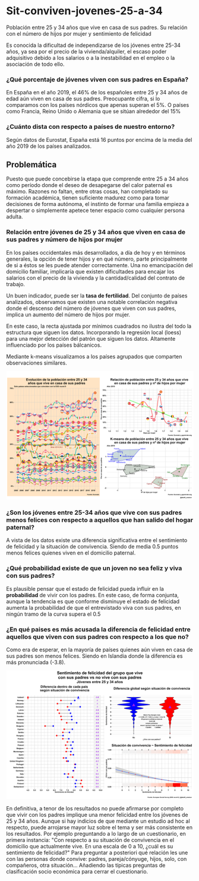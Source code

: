 # Sit-conviven-jovenes-25-a-34
Población entre 25 y 34 años que vive en casa de sus padres. Su relación con el número de hijos por mujer y sentimiento de felicidad

Es conocida la dificultad de 
independizarse de los jóvenes entre 25-34 años, 
ya sea por el precio de la vivienda/alquiler,
el escaso poder adquisitivo debido a los salarios o a
la inestabilidad en el empleo o la asociación de todo ello.

### **¿Qué porcentaje de jóvenes viven con sus padres en España?**
En España en el año 2019, el 46% de los españoles entre 25 y 
34 años de edad aún viven en casa de sus padres. 
Preocupante cifra, si lo comparamos con los países nórdicos
que apenas superan el 5%. O países como Francia, Reino Unido o Alemania
que se sitúan alrededor del 15%

### **¿Cuánto dista con respecto a países de nuestro entorno?**
Según datos de Eurostat, España está 16 puntos por encima 
de la media del año 2019 de los países analizados.

## **Problemática**

Puesto que puede concebirse la etapa que comprende entre 25 a 34 años
como período donde el deseo de desapegarse del calor paternal
es máximo. Razones no faltan, entre otras cosas,
han completado su formación académica,
tienen suficiente madurez como para tomar decisiones de forma autónoma,
el instinto de formar una familia empieza a despertar o 
simplemente apetece tener espacio como cualquier persona adulta. 

### **Relación entre jóvenes de 25 y 34 años que viven en casa de sus padres y número de hijos por mujer**

En los países occidentales más desarrollados, a día de hoy y 
en términos generales, la  opción de tener hijos y en qué número, 
parte principalmente de si a éstos se les puede atender correctamente. 
Una no emancipación del domicilio familiar,
implicaría que existen dificultades para encajar los salarios con el precio de la
vivienda y la cantidad/calidad del contrato de trabajo.

Un buen indicador, puede ser la **tasa de fertilidad**. Del conjunto de países analizados,
observamos que existen una notable correlación negativa donde el descenso del número de
jóvenes que viven con sus padres, implica un aumento del número de hijos por mujer.

En este caso, la recta ajustada por mínimos cuadrados no ilustra del todo
la estructura que siguen los datos. Incorporando la regresión local (loess) para una mejor
detección del patrón que siguen los datos. Altamente influenciado por los países bálcanicos.

Mediante k-means visualizamos a los países agrupados que comparten observaciones similares.

![](https://github.com/aaant987/Sit-conviven-jovenes-25-a-34/blob/master/p123.png)

### **¿Son los jóvenes entre 25-34 años que vive con sus padres menos felices con respecto a aquellos que han salido del hogar paternal?**

A vista de los datos existe una diferencia significativa entre el sentimiento de felicidad y 
la situación de convivencia. Siendo de media 0.5 puntos menos felices quienes viven en el 
domicilio paternal.

### **¿Qué probabilidad existe de que un joven no sea feliz y viva con sus padres?** 

Es plausible pensar que el estado de felicidad pueda influir en la **probabilidad** de vivir
con los padres. En este caso, de forma conjunta, aunque la tendencia es que conforme disminuye el estado de felicidad
aumenta la probabilidad de que el entrevistado viva con sus padres, en ningún tramo de la curva
supera el 0.5

### **¿En qué paises es más acusada la diferencia de felicidad entre aquellos que viven con sus padres con respecto a los que no?**

Como era de esperar, en la mayoría de países quienes aún viven en casa de sus padres 
son menos felices. Siendo en Islandia donde la diferencia es más pronunciada (-3.8).

![](https://github.com/aaant987/Sit-conviven-jovenes-25-a-34/blob/master/p456.png)

En definitiva, a tenor de los resultados no puede afirmarse por completo que vivir con los padres 
implique una menor felicidad entre los jóvenes de 25 y 34 años. Aunque si hay indicios de que mediante un 
estudio ad hoc al respecto, puede arrojarse mayor luz sobre el tema y ser más consistente en los resultados.
Por ejemplo preguntando a lo largo de un cuestionario, en primera instancia:
"Con respecto a su situación de convivencia en el domicilio que actualmente vive. En una escala de
0 a 10, ¿cuál es su sentimiento de felicidad?"
Para preguntar a posteriori qué relación les une con las personas donde convive: padres, pareja/cónyuge, hijos, solo, con compañeros, otra situación...
Añadiendo las típicas preguntas de clasificación socio económica para cerrar el cuestionario.
